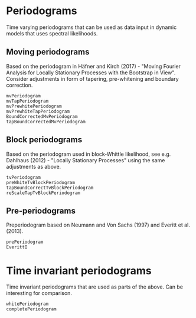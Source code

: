 # Periodograms
Time varying periodograms that can be used as data input in dynamic models that uses spectral likelihoods.

## Moving periodograms
Based on the periodogram in Häfner and Kirch (2017) - "Moving Fourier Analysis for Locally Stationary Processes with the Bootstrap in View". Consider adjustments in form of tapering, pre-whitening and boundary correction.

```@docs
mvPeriodogram
mvTapPeriodogram
mvPrewhitePeriodogram
mvPrewhiteTapPeriodogram
BoundCorrectedMvPeriodogram
tapBoundCorrectedMvPeriodogram
```

## Block periodograms
Based on the periodogram used in block-Whittle likelihood, see e.g. Dahlhaus (2012) - "Locally Stationary Processes" using the same adjustments as above.
```@docs
tvPeriodogram
preWhiteTvBlockPeriodogram
tapBoundCorrectTvBlockPeriodogram
reScaleTapTvBlockPeriodogram
```


## Pre-periodograms
Preperiodogram based on Neumann and Von Sachs (1997) and Everitt et al. (2013).
```@docs
prePeriodogram
EverittI
```

# Time invariant periodograms
Time invariant periodograms that are used as parts of the above. Can be interesting for comparison. 
```@docs
whitePeriodogram
completePeriodogram
```